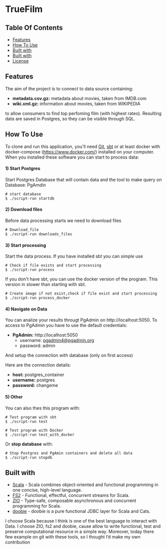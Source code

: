 # TrueFilm
## Table Of Contents

<!-- START doctoc generated TOC please keep comment here to allow auto update -->
<!-- DON'T EDIT THIS SECTION, INSTEAD RE-RUN doctoc TO UPDATE -->

- [Features](#features)
- [How To Use](#how-to-use)
- [Built with](#built-with)
- [Built with](#built-with)
- [License](#license)

<!-- END doctoc generated TOC please keep comment here to allow auto update -->


## Features

The aim of the project is to connect to data source containing:
* **metadata.csv.gz:** metadata about movies, taken from IMDB.com 
* **wiki.xml.gz:** information about movies, taken from WIKIPEDIA

to allow consumers to find top perfoming film (with highest rateo).
Resulting data are saved in Postgres, so they can be visible through SQL.

## How To Use

To clone and run this application, you'll need [Git](https://git-scm.com), [sbt](http://www.scala-sbt.org/) or at least docker with docker-compose (https://www.docker.com/)  installed on your computer. When you installed these software you can start to process data:

#### 1) Start Postgres
Start Postgres Database that will contain data and the tool to make query on Database: PgAmdin

```shell script
# start database
$ ./script-run startdb
```
#### 2) Download files
Before data processing starts we need to download files
```shell script
# Download_file
$ ./script-run downloads_files
```

#### 3) Start processing
Start the data process. If you have installed sbt you can simple use
```shell script
# Check if file exists and start processing
$ ./script-run process
```
If you don't have sbt, you can use the docker version of the program. This version in slower than starting with sbt.
```shell script
# Create image if not exist,check if file exist and start processing
$ ./script-run process_docker
```

#### 4) Navigate on Data
You can analize your results througt PgAdmin on http://localhost:5050.
To access to PgAdmin you have to use the default credentials:
* **PgAdmin:** http://localhost:5050
    * username: pgadmin4@pgadmin.org
    * password: admin
    
And setup the connection with database (only on first access)

Here are the connection details:
* **host:** postgres_container
* **username:** postgres
* **password:** changeme

#### 5) Other
You can also thes this program with:
```shell script
# Test program with sbt
$ ./script-run test

# Test program with Docker
$ ./script-run test_with_docker
```

Or **stop database** with:
```shell script
# Stop Postgres and PgAmin containers and delete all data
$ ./script-run stopdb
```

## Built with 

- [Scala](https://www.scala-lang.org/) - Scala combines object-oriented and functional programming in one concise, high-level language.
- [FS2](https://fs2.io/#/) - Functional, effectful, concurrent streams for Scala.
- [ZIO](https://zio.dev/) - Type-safe, composable asynchronous and concurrent programming for Scala.
- [doobie](https://tpolecat.github.io/doobie/) - doobie is a pure functional JDBC layer for Scala and Cats.

I choose Scala because I think is one of the best language to interact with Data. I choose ZIO, fs2 and doobie, cause allow to write functional, test and preserve computational resource in a simple way. Moreover, today there few example on git with these tools, so I thought I’d make my own contribution
